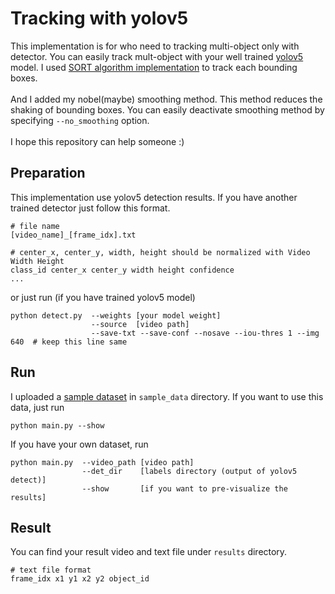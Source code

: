 # Tracking with yolov5
This implementation is for who need to tracking multi-object only with detector. 
You can easily track mult-object with your well trained [yolov5](https://github.com/ultralytics/yolov5) model.
I used [SORT algorithm implementation](https://github.com/abewley/sort) to track each bounding boxes.
<br><br>
And I added my nobel(maybe) smoothing method. This method reduces the shaking of bounding boxes. You can easily deactivate smoothing method by specifying `--no_smoothing` option.<br><br>
I hope this repository can help someone :)

## Preparation
This implementation use yolov5 detection results. If you have another trained detector just follow this format. <br>
```
# file name
[video_name]_[frame_idx].txt

# center_x, center_y, width, height should be normalized with Video Width Height
class_id center_x center_y width height confidence 
...
```

or just run (if you have trained yolov5 model)

```
python detect.py  --weights [your model weight]
                  --source  [video path]
                  --save-txt --save-conf --nosave --iou-thres 1 --img 640  # keep this line same
```

## Run
I uploaded a [sample dataset](https://motchallenge.net/data/MOT17Det/) in `sample_data` directory. If you want to use this data, just run
```
python main.py --show
```
If you have your own dataset, run
```
python main.py  --video_path [video path]
                --det_dir    [labels directory (output of yolov5 detect)]
                --show       [if you want to pre-visualize the results]
```

## Result
You can find your result video and text file under `results` directory. <br>
```
# text file format
frame_idx x1 y1 x2 y2 object_id
```
